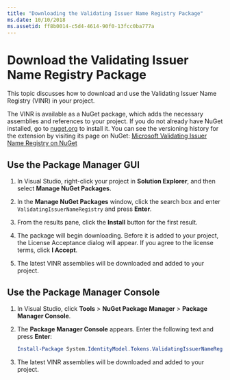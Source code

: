 ```yaml
---
title: "Downloading the Validating Issuer Name Registry Package"
ms.date: 10/10/2018
ms.assetid: ff8b0014-c5d4-4614-90f0-13fcc0ba777a
---
```

# Download the Validating Issuer Name Registry Package

This topic discusses how to download and use the Validating Issuer Name Registry (VINR) in your project.

The VINR is available as a NuGet package, which adds the necessary assemblies and references to your project. If you do not already have NuGet installed, go to [nuget.org](http://nuget.org) to install it. You can see the versioning history for the extension by visiting its page on NuGet: [Microsoft Validating Issuer Name Registry on NuGet](https://nuget.org/packages/System.IdentityModel.Tokens.ValidatingIssuerNameRegistry/)

## Use the Package Manager GUI

1. In Visual Studio, right-click your project in **Solution Explorer**, and then select **Manage NuGet Packages**.

2. In the **Manage NuGet Packages** window, click the search box and enter `ValidatingIssuerNameRegistry` and press **Enter**.

3. From the results pane, click the **Install** button for the first result.

4. The package will begin downloading. Before it is added to your project, the License Acceptance dialog will appear. If you agree to the license terms, click **I Accept**.

5. The latest VINR assemblies will be downloaded and added to your project.

## Use the Package Manager Console

1. In Visual Studio, click **Tools** > **NuGet Package Manager** > **Package Manager Console**.

2. The **Package Manager Console** appears. Enter the following text and press **Enter**:

    ```powershell
    Install-Package System.IdentityModel.Tokens.ValidatingIssuerNameRegistry
    ```

3. The latest VINR assemblies will be downloaded and added to your project.
